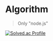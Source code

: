 # Algorithm

> Only "node.js"

[![Solved.ac Profile](http://mazassumnida.wtf/api/v2/generate_badge?boj=ukss)](https://solved.ac/ukss/)

